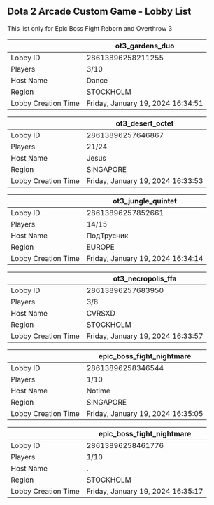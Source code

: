 ## Dota 2 Arcade Custom Game - Lobby List

This list only for Epic Boss Fight Reborn and Overthrow 3

|  | ot3_gardens_duo |
| ------ | ------ |
| Lobby ID | 28613896258211255 |
| Players | 3/10 |
| Host Name | Dance |
| Region | STOCKHOLM |
| Lobby Creation Time | Friday, January 19, 2024 16:34:51 |


|  | ot3_desert_octet |
| ------ | ------ |
| Lobby ID | 28613896257646867 |
| Players | 21/24 |
| Host Name | Jesus |
| Region | SINGAPORE |
| Lobby Creation Time | Friday, January 19, 2024 16:33:53 |


|  | ot3_jungle_quintet |
| ------ | ------ |
| Lobby ID | 28613896257852661 |
| Players | 14/15 |
| Host Name | ПодТрусник |
| Region | EUROPE |
| Lobby Creation Time | Friday, January 19, 2024 16:34:14 |


|  | ot3_necropolis_ffa |
| ------ | ------ |
| Lobby ID | 28613896257683950 |
| Players | 3/8 |
| Host Name | CVRSXD |
| Region | STOCKHOLM |
| Lobby Creation Time | Friday, January 19, 2024 16:33:57 |


|  | epic_boss_fight_nightmare |
| ------ | ------ |
| Lobby ID | 28613896258346544 |
| Players | 1/10 |
| Host Name | Notime |
| Region | SINGAPORE |
| Lobby Creation Time | Friday, January 19, 2024 16:35:05 |


|  | epic_boss_fight_nightmare |
| ------ | ------ |
| Lobby ID | 28613896258461776 |
| Players | 1/10 |
| Host Name | . |
| Region | STOCKHOLM |
| Lobby Creation Time | Friday, January 19, 2024 16:35:17 |


